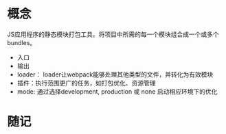 # 概念

JS应用程序的静态模块打包工具。将项目中所需的每一个模块组合成一个或多个bundles。

- 入口
- 输出
- loader： loader让webpack能够处理其他类型的文件，并转化为有效模块
- 插件：执行范围更广的任务，如打包优化、资源管理
- mode: 通过选择development, production 或 none 启动相应环境下的优化


# 随记

